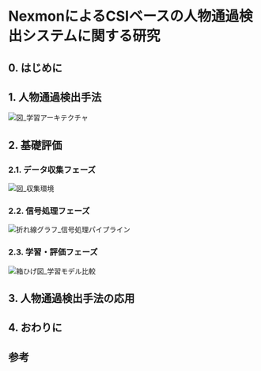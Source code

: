 # NexmonによるCSIベースの人物通過検出システムに関する研究
## 0. はじめに 
## 1. 人物通過検出手法
![図_学習アーキテクチャ](https://github.com/haradakaito/PassageDetection/assets/75819611/d8fb586b-fbc3-4255-ada5-68a214ee7de5)

## 2. 基礎評価
### 2.1. データ収集フェーズ
![図_収集環境](https://github.com/haradakaito/PassageDetection/assets/75819611/b69ad1bc-46a9-4260-b83e-b59eaf6d422a)

### 2.2. 信号処理フェーズ
![折れ線グラフ_信号処理パイプライン](https://github.com/haradakaito/PassageDetection/assets/75819611/f0a36bce-82b9-4c33-8544-c752239b2207)

### 2.3. 学習・評価フェーズ
![箱ひげ図_学習モデル比較](https://github.com/haradakaito/PassageDetection/assets/75819611/4e14fc27-e78a-44d8-822c-3dccc273f3ae)



## 3. 人物通過検出手法の応用
## 4. おわりに
## 参考
